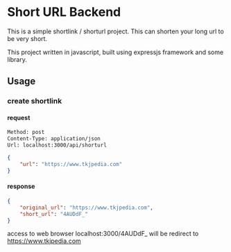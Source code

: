 # Short URL Backend

This is a simple shortlink / shorturl project. This can shorten your long url to be very short.

This project written in javascript, built using expressjs framework and some library.

## Usage

### create shortlink

#### request

```bash
Method: post
Content-Type: application/json
Url: localhost:3000/api/shorturl
```

```json
{
    "url": "https://www.tkjpedia.com"
}
```

#### response 

```json
{
    "original_url": "https://www.tkjpedia.com",
    "short_url": "4AUDdF_"
}
```

access to web browser localhost:3000/4AUDdF_ will be redirect to https://www.tkjpedia.com
